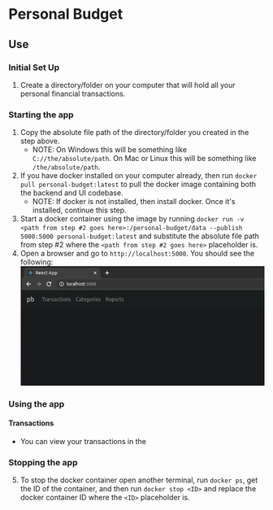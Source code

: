 # Personal Budget

## Use

### Initial Set Up
1. Create a directory/folder on your computer that will hold all your personal financial transactions.

### Starting the app
1. Copy the absolute file path of the directory/folder you created in the step above.
   - NOTE:  On Windows this will be something like `C://the/absolute/path`.  On Mac or Linux this will be something like 
     `/the/absolute/path`.
2. If you have docker installed on your computer already, then run `docker pull personal-budget:latest` to pull the docker 
   image containing both the backend and UI codebase.  
   - NOTE:  If docker is not installed, then install docker.  Once it's installed, continue this step.
3. Start a docker container using the image by running `docker run -v <path from step #2 goes here>:/personal-budget/data --publish 5000:5000 personal-budget:latest` 
   and substitute the absolute file path from step #2 where the `<path from step #2 goes here>` placeholder is.
4. Open a browser and go to `http://localhost:5000`.  You should see the following:
   ![home page](./readme_images/home.png)

### Using the app
#### Transactions
- You can view your transactions in the 

### Stopping the app
5. To stop the docker container open another terminal, run `docker ps`, get the ID of the container, and then run `docker stop <ID>`
   and replace the docker container ID where the `<ID>` placeholder is.
   
